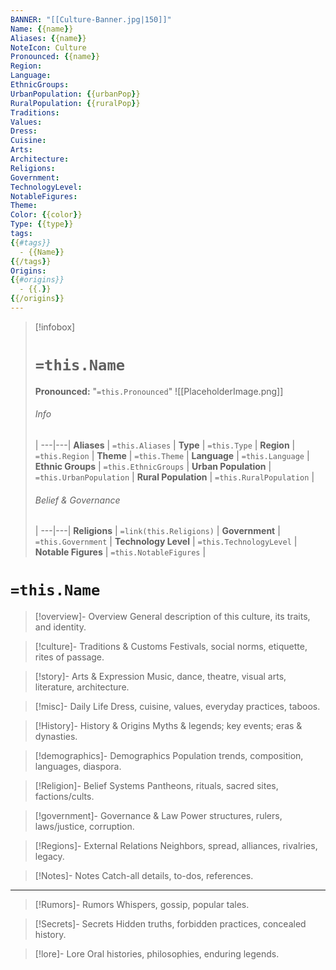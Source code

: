 ```yaml
---
BANNER: "[[Culture-Banner.jpg|150]]"
Name: {{name}}
Aliases: {{name}}
NoteIcon: Culture
Pronounced: {{name}}
Region:
Language:
EthnicGroups:
UrbanPopulation: {{urbanPop}}
RuralPopulation: {{ruralPop}}
Traditions:
Values:
Dress:
Cuisine:
Arts:
Architecture:
Religions:
Government:
TechnologyLevel:
NotableFigures:
Theme:
Color: {{color}}
Type: {{type}}
tags:
{{#tags}}
  - {{Name}}
{{/tags}}
Origins:
{{#origins}}
  - {{.}}
{{/origins}}
---
```


> [!infobox]
> # `=this.Name`
> **Pronounced:**  "`=this.Pronounced`"
> ![[PlaceholderImage.png]]
> ###### Info
>  |
> ---|---|
> **Aliases** | `=this.Aliases` |
> **Type** | `=this.Type` |
> **Region** | `=this.Region` |
> **Theme** | `=this.Theme` |
> **Language** | `=this.Language` |
> **Ethnic Groups** | `=this.EthnicGroups` |
> **Urban Population** | `=this.UrbanPopulation` |
> **Rural Population** | `=this.RuralPopulation` |
> ###### Belief & Governance
>  |
> ---|---|
> **Religions** | `=link(this.Religions)` |
> **Government** | `=this.Government` |
> **Technology Level** | `=this.TechnologyLevel` |
> **Notable Figures** | `=this.NotableFigures` |

# **`=this.Name`**

> [!overview]- Overview
> General description of this culture, its traits, and identity.

> [!culture]- Traditions & Customs
> Festivals, social norms, etiquette, rites of passage.

> [!story]- Arts & Expression
> Music, dance, theatre, visual arts, literature, architecture.

> [!misc]- Daily Life
> Dress, cuisine, values, everyday practices, taboos.

> [!History]- History & Origins
> Myths & legends; key events; eras & dynasties.

> [!demographics]- Demographics
> Population trends, composition, languages, diaspora.

> [!Religion]- Belief Systems
> Pantheons, rituals, sacred sites, factions/cults.

> [!government]- Governance & Law
> Power structures, rulers, laws/justice, corruption.

> [!Regions]- External Relations
> Neighbors, spread, alliances, rivalries, legacy.

> [!Notes]- Notes
> Catch-all details, to-dos, references.

---

> [!Rumors]- Rumors
> Whispers, gossip, popular tales.

> [!Secrets]- Secrets
> Hidden truths, forbidden practices, concealed history.

> [!lore]- Lore
> Oral histories, philosophies, enduring legends.
